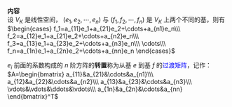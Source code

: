 **内容**  
设 $V_K$ 是线性空间， $(e_1,e_2,\cdots,e_n)$ 与 $(f_1,f_2,\cdots,f_n)$ 是 $V_K$ 上两个不同的基，则有  
$\begin{cases}  
f_1=a_{11}e_1+a_{21}e_2+\cdots+a_{n1}e_n\\\  
f_2=a_{12}e_1+a_{21}e_2+\cdots+a_{n2}e_n\\\  
f_3=a_{13}e_1+a_{23}e_2+\cdots+a_{n3}e_n\\\  
\cdots\\\  
f_n=a_{1n}e_1+a_{2n}e_2+\cdots+a_{nn}e_n  
\end{cases}$  
  
$e_i$ 前面的系数构成的 $n$ 阶方阵的**转置**称为从基 $e$ 到基 $f$ 的<font color=blue>过渡矩阵</font>，记作： $A=\begin{bmatrix}  
a_{11}&a_{21}&\cdots&a_{n1}\\\  
a_{12}&a_{22}&\cdots&a_{n2}\\\  
a_{13}&a_{23}&\cdots&a_{n3}\\\  
\vdots&\vdots&\ddots&\vdots\\\  
a_{1n}&a_{2n}&\cdots&a_{nn}  
\end{bmatrix}^T$  
  
